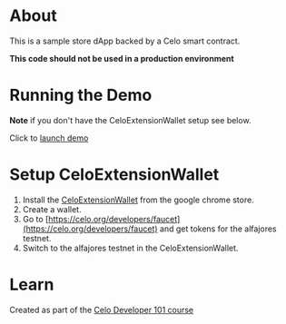 # About

This is a sample store dApp backed by a Celo smart contract.

__This code should not be used in a production environment__

# Running the Demo

__Note__ if you don't have the CeloExtensionWallet setup see below.

Click to [launch demo](https://chetbailey.github.io/course-celo-dev101/)

# Setup CeloExtensionWallet
1. Install the [CeloExtensionWallet](https://chrome.google.com/webstore/detail/celoextensionwallet/kkilomkmpmkbdnfelcpgckmpcaemjcdh?hl=en) from the google chrome store.
2. Create a wallet.
3. Go to [https://celo.org/developers/faucet](https://celo.org/developers/faucet) and get tokens for the alfajores testnet.
4. Switch to the alfajores testnet in the CeloExtensionWallet.

# Learn

Created as part of the [Celo Developer 101 course](https://dacade.org/communities/celo/courses/celo-development-101)
